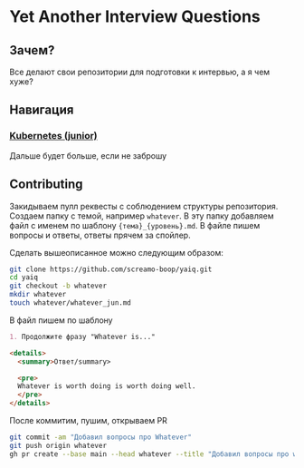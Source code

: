# Yet Another Interview Questions

## Зачем?

Все делают свои репозитории для подготовки к интервью, а я чем хуже?

## Навигация

### [Kubernetes (junior)](/k8s/k8s_jun.md)

Дальше будет больше, если не заброшу

## Contributing

Закидываем пулл реквесты с соблюдением структуры репозитория. Создаем папку с темой, например `whatever`. В эту папку добавляем файл с именем по шаблону `{тема}_{уровень}.md`. В файле пишем вопросы и ответы, ответы прячем за спойлер.

Сделать вышеописанное можно следующим образом:

```bash
git clone https://github.com/screamo-boop/yaiq.git
cd yaiq
git checkout -b whatever
mkdir whatever
touch whatever/whatever_jun.md
```

В файл пишем по шаблону

```markdown
1. Продолжите фразу "Whatever is..."

<details>
  <summary>Ответ/summary>

  <pre>
  Whatever is worth doing is worth doing well.
  </pre>
</details>

```

После коммитим, пушим, открываем PR

```bash
git commit -am "Добавил вопросы про Whatever"
git push origin whatever
gh pr create --base main --head whatever --title "Добавил вопросы про whatever" --body "Добавил несколько вопросов про whatever уровня junior"
```
